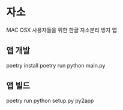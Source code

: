 # 자소
MAC OSX 사용자들을 위한 한글 자소분리 방지 앱

## 앱 개발
poetry install
poetry run python main.py

## 앱 빌드
poetry run python setup.py py2app
